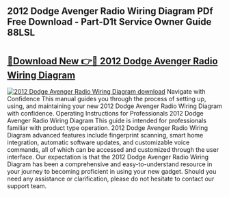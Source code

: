 ## 2012 Dodge Avenger Radio Wiring Diagram PDf Free Download - Part-D1t Service Owner Guide 88LSL

# <h2><a href="http://dftrmgp.blite.top/?on=2012+Dodge+Avenger+Radio+Wiring+Diagram">🔗Download New 👉🔴 2012 Dodge Avenger Radio Wiring Diagram</a></h2>

[![2012 Dodge Avenger Radio Wiring Diagram download](https://i.imgur.com/lujVjoI.png)](http://dftrmgp.blite.top/?on=2012+Dodge+Avenger+Radio+Wiring+Diagram)
Navigate with Confidence This manual guides you through the process of setting up, using, and maintaining your new 2012 Dodge Avenger Radio Wiring Diagram with confidence. Operating Instructions for Professionals 2012 Dodge Avenger Radio Wiring Diagram This guide is intended for professionals familiar with product type operation. 2012 Dodge Avenger Radio Wiring Diagram advanced features include fingerprint scanning, smart home integration, automatic software updates, and customizable voice commands, all of which can be accessed and customized through the user interface. Our expectation is that the 2012 Dodge Avenger Radio Wiring Diagram has been a comprehensive and easy-to-understand resource in your journey to becoming proficient in using your new gadget. Should you need any assistance or clarification, please do not hesitate to contact our support team.
